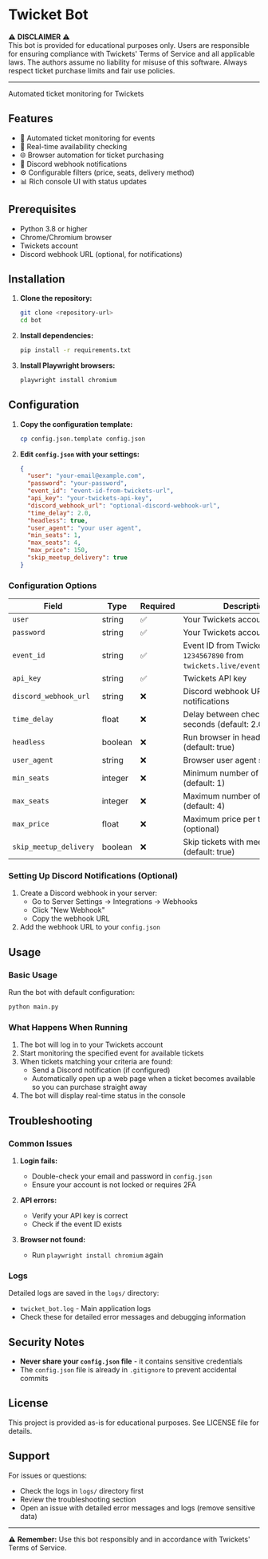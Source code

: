 # Twicket Bot

⚠️ **DISCLAIMER** ⚠️  
This bot is provided for educational purposes only. Users are responsible for ensuring compliance with Twickets' Terms of Service and all applicable laws. The authors assume no liability for misuse of this software. Always respect ticket purchase limits and fair use policies.

---

Automated ticket monitoring for Twickets

## Features

- 🎫 Automated ticket monitoring for events
- 🔄 Real-time availability checking
- 🌐 Browser automation for ticket purchasing
- 🔔 Discord webhook notifications
- ⚙️ Configurable filters (price, seats, delivery method)
- 📊 Rich console UI with status updates

## Prerequisites

- Python 3.8 or higher
- Chrome/Chromium browser
- Twickets account
- Discord webhook URL (optional, for notifications)

## Installation

1. **Clone the repository:**
   ```bash
   git clone <repository-url>
   cd bot
   ```

2. **Install dependencies:**
   ```bash
   pip install -r requirements.txt
   ```

3. **Install Playwright browsers:**
   ```bash
   playwright install chromium
   ```

## Configuration

1. **Copy the configuration template:**
   ```bash
   cp config.json.template config.json
   ```

2. **Edit `config.json` with your settings:**
   ```json
   {
     "user": "your-email@example.com",
     "password": "your-password",
     "event_id": "event-id-from-twickets-url",
     "api_key": "your-twickets-api-key",
     "discord_webhook_url": "optional-discord-webhook-url",
     "time_delay": 2.0,
     "headless": true,
     "user_agent": "your user agent",
     "min_seats": 1,
     "max_seats": 4,
     "max_price": 150,
     "skip_meetup_delivery": true
   }
   ```

### Configuration Options

| Field | Type | Required | Description |
|-------|------|----------|-------------|
| `user` | string | ✅ | Your Twickets account email |
| `password` | string | ✅ | Your Twickets account password |
| `event_id` | string | ✅ | Event ID from Twickets URL (e.g., `1234567890` from `twickets.live/event/1234567890`) |
| `api_key` | string | ✅ | Twickets API key |
| `discord_webhook_url` | string | ❌ | Discord webhook URL for notifications |
| `time_delay` | float | ❌ | Delay between checks in seconds (default: 2.0) |
| `headless` | boolean | ❌ | Run browser in headless mode (default: true) |
| `user_agent` | string | ❌ | Browser user agent string |
| `min_seats` | integer | ❌ | Minimum number of seats (default: 1) |
| `max_seats` | integer | ❌ | Maximum number of seats (default: 4) |
| `max_price` | float | ❌ | Maximum price per ticket (optional) |
| `skip_meetup_delivery` | boolean | ❌ | Skip tickets with meetup delivery (default: true) |

### Setting Up Discord Notifications (Optional)

1. Create a Discord webhook in your server:
   - Go to Server Settings → Integrations → Webhooks
   - Click "New Webhook"
   - Copy the webhook URL
2. Add the webhook URL to your `config.json`

## Usage

### Basic Usage

Run the bot with default configuration:
```bash
python main.py
```

### What Happens When Running

1. The bot will log in to your Twickets account
2. Start monitoring the specified event for available tickets
3. When tickets matching your criteria are found:
   - Send a Discord notification (if configured)
   - Automatically open up a web page when a ticket becomes available so you can purchase straight away
4. The bot will display real-time status in the console

## Troubleshooting

### Common Issues

1. **Login fails:**
   - Double-check your email and password in `config.json`
   - Ensure your account is not locked or requires 2FA

2. **API errors:**
   - Verify your API key is correct
   - Check if the event ID exists

3. **Browser not found:**
   - Run `playwright install chromium` again

### Logs

Detailed logs are saved in the `logs/` directory:
- `twicket_bot.log` - Main application logs
- Check these for detailed error messages and debugging information

## Security Notes

- **Never share your `config.json` file** - it contains sensitive credentials
- The `config.json` file is already in `.gitignore` to prevent accidental commits

## License

This project is provided as-is for educational purposes. See LICENSE file for details.

## Support

For issues or questions:
- Check the logs in `logs/` directory first
- Review the troubleshooting section
- Open an issue with detailed error messages and logs (remove sensitive data)

---

⚠️ **Remember:** Use this bot responsibly and in accordance with Twickets' Terms of Service.